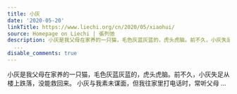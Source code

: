 ```yaml
---
title: 小灰
date: '2020-05-20'
linkTitle: https://www.liechi.org/cn/2020/05/xiaohui/
source: Homepage on Liechi | 張列弛
description: 小灰是我父母在家养的一只猫，毛色灰蓝灰蓝的，虎头虎脑。前不久，小灰失足从楼上跌落，没能救回来。 小灰与我素未谋面，但我往家里打电话时，常听父母
  ...
disable_comments: true
---
```

小灰是我父母在家养的一只猫，毛色灰蓝灰蓝的，虎头虎脑。前不久，小灰失足从楼上跌落，没能救回来。 小灰与我素未谋面，但我往家里打电话时，常听父母 ...